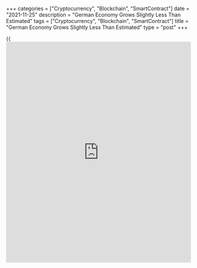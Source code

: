+++
categories = ["Cryptocurrency", "Blockchain", "SmartContract"]
date = "2021-11-25"
description = "German Economy Grows Slightly Less Than Estimated"
tags = ["Cryptocurrency", "Blockchain", "SmartContract"]
title = "German Economy Grows Slightly Less Than Estimated"
type = "post"
+++

{{<iframe id="large-banner" src="https://www.bounty.group/#slide=25.0" width="100%" height="600" scrolling="no" style="border: 0px solid rgb(216, 221, 230); border-radius: 3px;">}}

The German [economy][1] expanded slightly less than estimated in the
third quarter, revised data from Destatis showed on Thursday.

Gross domestic product grew 1.7 percent sequentially in the third
quarter, instead of 1.8 percent estimated on October 29.

Destatis said the recovery of the German economy thus continued in
summer, after the GDP had grown by 2.0 percent in the second quarter.

The expenditure-side breakdown showed that household spending grew 6.2
percent, while government spending fell 2.2 percent in the third
quarter.

Gross fixed capital formation also dropped 2.2 percent. Further, exports
and imports were down 1 percent and 0.6 percent, respectively.

Compared with the fourth quarter of 2019, the quarter before the
[coronavirus][2] crisis began, GDP was 1.1 percent lower.

On a yearly basis, [calendar](https://www.fintechee.com/web-trader/)-adjusted GDP growth eased markedly to 2.5
percent, in line with preliminary estimate, from 10.0 percent in the
second quarter.

On an unadjusted basis, GDP grew 2.5 percent in the third quarter, after
10.4 percent expansion seen in the preceding period. The third quarter
annual figure matched the preliminary estimate.

For comments and feedback [contact](https://www.playgroundfx.com/contact/): editorial@rtt[news](https://www.letsplayfx.com/blog/forex-news-website/).com

[Economic News][1]

 **What parts of the world are seeing the best (and worst) economic
performances lately? Click[here][3] to check out our [Econ Scorecard][3]
and find out! See up-to-the-moment [ranking](https://www.playgroundfx.com/blog/crypto-exchange-ranking/)s for the best and worst
performers in [GDP][4], [unemployment rate][5], [inflation][3] and much
more.**

   1. www.rtt[news](https://www.letsplayfx.com/blog/forex-news-website/).com/Content/EconomicNews.aspx
   2. www.rtt[news](https://www.letsplayfx.com/blog/forex-news-website/).com/list/coronavirus.aspx
   3. www.rtt[news](https://www.letsplayfx.com/blog/forex-news-website/).com/economic-scorecard/world-rank/CPI/highest-performance.aspx
   4. www.rtt[news](https://www.letsplayfx.com/blog/forex-news-website/).com/economic-scorecard/world-rank/GDP/highest-performance.aspx
   5. www.rtt[news](https://www.letsplayfx.com/blog/forex-news-website/).com/economic-scorecard/world-rank/unemployment-rate/lowest-performance.aspx